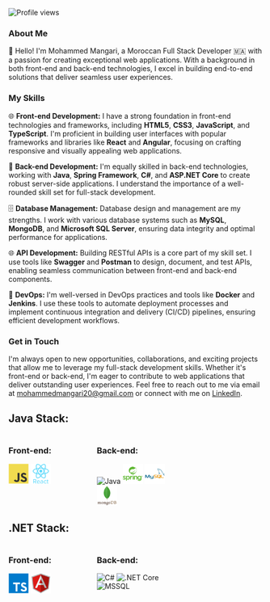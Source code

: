 
<p align="left">
  <img src="https://komarev.com/ghpvc/?username=mohammedmangari&label=Profile%20views&color=0e75b6&style=flat" alt="Profile views" />
</p>


### About Me

👋 Hello! I'm Mohammed Mangari, a Moroccan Full Stack Developer 🇲🇦 with a passion for creating exceptional web applications. With a background in both front-end and back-end technologies, I excel in building end-to-end solutions that deliver seamless user experiences.

### My Skills

🌐 **Front-end Development:** I have a strong foundation in front-end technologies and frameworks, including **HTML5**, **CSS3**, **JavaScript**, and **TypeScript**. I'm proficient in building user interfaces with popular frameworks and libraries like **React** and **Angular**, focusing on crafting responsive and visually appealing web applications.

🚀 **Back-end Development:** I'm equally skilled in back-end technologies, working with **Java**, **Spring Framework**, **C#**, and **ASP.NET Core** to create robust server-side applications. I understand the importance of a well-rounded skill set for full-stack development.

🗄️ **Database Management:** Database design and management are my strengths. I work with various database systems such as **MySQL**, **MongoDB**, and **Microsoft SQL Server**, ensuring data integrity and optimal performance for applications.

🌐 **API Development:** Building RESTful APIs is a core part of my skill set. I use tools like **Swagger** and **Postman** to design, document, and test APIs, enabling seamless communication between front-end and back-end components.

🔧 **DevOps:** I'm well-versed in DevOps practices and tools like **Docker** and **Jenkins**. I use these tools to automate deployment processes and implement continuous integration and delivery (CI/CD) pipelines, ensuring efficient development workflows.

### Get in Touch

I'm always open to new opportunities, collaborations, and exciting projects that allow me to leverage my full-stack development skills. Whether it's front-end or back-end, I'm eager to contribute to web applications that deliver outstanding user experiences. Feel free to reach out to me via email at mohammedmangari20@gmail.com or connect with me on [LinkedIn](https://www.linkedin.com/in/mohammed-mangari-47b67b237/).




## Java Stack:

<div style="display: grid; grid-template-columns: repeat(auto-fill, minmax(150px, 1fr)); gap: 20px;">
  <div>
    <h3>Front-end:</h3>
    <img src="https://raw.githubusercontent.com/devicons/devicon/master/icons/javascript/javascript-original.svg" alt="JavaScript" width="40" height="40" />
    <img src="https://raw.githubusercontent.com/devicons/devicon/master/icons/react/react-original-wordmark.svg" alt="React" width="40" height="40" />
  </div>
  <div>
    <h3>Back-end:</h3>
    <img src="https://cdn.jsdelivr.net/gh/devicons/devicon/icons/java/java-original.svg" alt="Java" width="40" height="40" />
    <img src="https://raw.githubusercontent.com/devicons/devicon/master/icons/spring/spring-original-wordmark.svg" alt="Spring" width="40" height="40" />
    <img src="https://raw.githubusercontent.com/devicons/devicon/master/icons/mysql/mysql-original-wordmark.svg" alt="MySQL" width="40" height="40"/>
    <img src="https://raw.githubusercontent.com/devicons/devicon/master/icons/mongodb/mongodb-original-wordmark.svg" alt="MongoDB" width="40" height="40"/>
  </div>
</div>

## .NET Stack:

<div style="display: grid; grid-template-columns: repeat(auto-fill, minmax(150px, 1fr)); gap: 20px;">
  <div>
    <h3>Front-end:</h3>
    <img src="https://raw.githubusercontent.com/devicons/devicon/master/icons/typescript/typescript-original.svg" alt="TypeScript" width="40" height="40" />
    <img src="https://raw.githubusercontent.com/devicons/devicon/master/icons/angularjs/angularjs-original.svg" alt="Angular" width="40" height="40" />
  </div>
  <div>
    <h3>Back-end:</h3>
    <img src="https://cdn.jsdelivr.net/gh/devicons/devicon/icons/csharp/csharp-original.svg" alt="C#" width="40" height="40" />
    <img src="https://cdn.jsdelivr.net/gh/devicons/devicon/icons/dotnetcore/dotnetcore-original.svg" alt=".NET Core" width="40" height="40" />
    <img src="https://cdn.jsdelivr.net/gh/devicons/devicon/icons/microsoftsqlserver/microsoftsqlserver-plain-wordmark.svg" alt="MSSQL" width="40" height="40" />
  </div>
</div>

<!--<p align="center">
  <img src="https://github-readme-streak-stats.herokuapp.com/?user=mohammedmangari" alt="Streak" />
</p>-->
